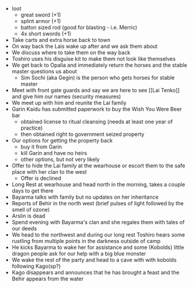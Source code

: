 - loot
	- great sword (+1)
	- splint armor (+1)
	- batton sized rod (good for blasting - i.e. Merric)
	- 4x short swords (+1)
- Take carts and extra horse back to town
- On way back the Lais wake up after and we ask them about
- We discuss where to take them on the way back
- Toshiro uses his disguise kit to make them not look like themselves
- We get back to Opalia and immediately return the horses and the stable master questions us about
	- Sim Sochi (aka Gegin) is the person who gets horses for stable master
- Meet with front gate guards and say we are here to see [[Lai Tenko]] and give him our names (security measures)
- We meet up with him and reunite the Lai family
- Garin Kaidu has submitted paperwork to buy the Wish You Were Beer bar
	- obtained license to ritual cleansing (needs at least one year of practice)
	- then obtained right to government seized property
- Our options for getting the property back
	- buy it from Garin
	- kill Garin and have no heirs
	- other options, but not very likely
- Offer to hide the Lai family at the wearhouse or escort them to the safe place with her clan to the west
	- Offer is declined
- Long Rest at wearhouse and head north in the morning, takes a couple days to get there
- Bayarma talks with family but no updates on her inheritance
- Reports of Behir in the north west (brief pulses of light followed by the smell of ozone)
- Arslin is dead
- Spend evening with Bayarma's clan and she regales them with tales of our deeds
- We head to the northwest and during our long rest Toshiro hears some rustling from multiple points in the darkness outside of camp
- He kicks Bayarma to wake her for assistance and some (Kobolds) little dragon people ask for our help with a big blue monster
- We wake the rest of the party and head to a cave with with kobolds following Kago(sp?)
- Kago disappears and announces that he has brought a feast and the Behir appears from the water